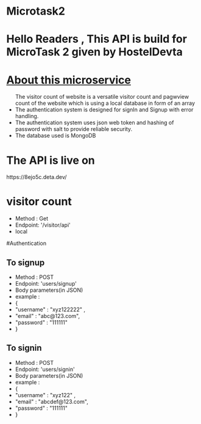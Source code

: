 # Microtask2
# Hello Readers , This API is build  for MicroTask 2 given by HostelDevta
# <u>About this microservice</u>
<ul >
<li style="list-style: none">The visitor count of website is a versatile visitor count and pagwview count of the website which is using a local database in form of an array</li>
<li>The authentication system is designed for signIn and Signup with error handling.</li>
<li>The authentication system uses json web token and  hashing of password with salt to provide reliable security.</li>
<li>The database used is MongoDB</li>
</ul>

# The API is live on  
<p>https://8ejo5c.deta.dev/</p>

# visitor count
<ul >
<li>Method : Get</li>
<li>Endpoint: '/visitor/api'</li>
<li>local</li>
</ul>

#Authentication

<h2>To signup</h2>
<ul >
<li>Method : POST</li>
<li>Endpoint: 'users/signup'</li>
<li>Body parameters(in JSON)</li>
<li>example : </li>
<li>{</li>
<li> "username" : "xyz122222" ,</li>
<li> "email" :  "abc@123.com", </li>
<li>"password" : "111111"</li>
<li>}</li>
</ul>

<h2>To signin</h2>
<ul >
<li>Method : POST</li>
<li>Endpoint: 'users/signin'</li>
<li>Body parameters(in JSON)</li>
<li>example : </li>
<li>{</li>
<li> "username" : "xyz122" ,</li>
<li> "email" :  "abcdef@123.com", </li>
<li>"password" : "111111"</li>
<li>}</li>
</ul>



